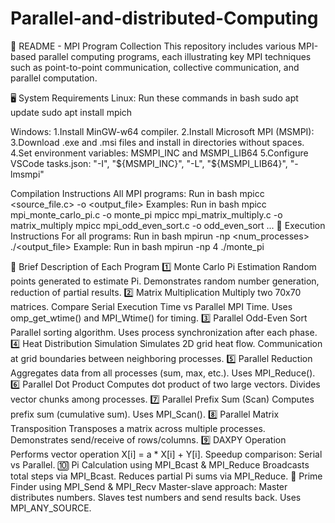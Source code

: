 # Parallel-and-distributed-Computing
📘 README - MPI Program Collection
This repository includes various MPI-based parallel computing programs, each illustrating key MPI techniques such as point-to-point communication, collective communication, and parallel computation.

🖥️ System Requirements
Linux:
Run these commands in bash
sudo apt update
sudo apt install mpich

Windows:
1.Install MinGW-w64 compiler.
2.Install Microsoft MPI (MSMPI):
3.Download .exe and .msi files and install in directories without spaces.
4.Set environment variables:
MSMPI_INC and MSMPI_LIB64
5.Configure VSCode tasks.json:
"-I", "${MSMPI_INC}",
"-L", "${MSMPI_LIB64}",
"-lmsmpi"

Compilation Instructions
All MPI programs:
Run in bash
mpicc <source_file.c> -o <output_file>
Examples:
Run in bash
mpicc mpi_monte_carlo_pi.c -o monte_pi
mpicc mpi_matrix_multiply.c -o matrix_multiply
mpicc mpi_odd_even_sort.c -o odd_even_sort
...
🚀 Execution Instructions
For all programs:
Run in bash
mpirun -np <num_processes> ./<output_file>
Example:
Run in bash
mpirun -np 4 ./monte_pi

📄 Brief Description of Each Program
1️⃣ Monte Carlo Pi Estimation
Random points generated to estimate Pi.
Demonstrates random number generation, reduction of partial results.
2️⃣ Matrix Multiplication
Multiply two 70x70 matrices.
Compare Serial Execution Time vs Parallel MPI Time.
Uses omp_get_wtime() and MPI_Wtime() for timing.
3️⃣ Parallel Odd-Even Sort
Parallel sorting algorithm.
Uses process synchronization after each phase.
4️⃣ Heat Distribution Simulation
Simulates 2D grid heat flow.
Communication at grid boundaries between neighboring processes.
5️⃣ Parallel Reduction
Aggregates data from all processes (sum, max, etc.).
Uses MPI_Reduce().
6️⃣ Parallel Dot Product
Computes dot product of two large vectors.
Divides vector chunks among processes.
7️⃣ Parallel Prefix Sum (Scan)
Computes prefix sum (cumulative sum).
Uses MPI_Scan().
8️⃣ Parallel Matrix Transposition
Transposes a matrix across multiple processes.
Demonstrates send/receive of rows/columns.
9️⃣ DAXPY Operation
Performs vector operation X[i] = a * X[i] + Y[i].
Speedup comparison: Serial vs Parallel.
🔟 Pi Calculation using MPI_Bcast & MPI_Reduce
Broadcasts total steps via MPI_Bcast.
Reduces partial Pi sums via MPI_Reduce.
🔢 Prime Finder using MPI_Send & MPI_Recv
Master-slave approach:
Master distributes numbers.
Slaves test numbers and send results back.
Uses MPI_ANY_SOURCE.
